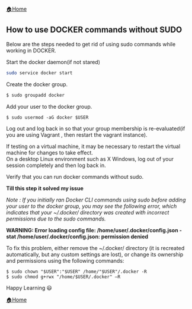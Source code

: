 [:house:Home](https://github.com/debbiswal/Articles)  
## How to use DOCKER commands without SUDO  

Below are the steps needed to get rid of using sudo commands while working in DOCKER.  

Start the docker daemon(if not stared)  
```bash
sudo service docker start
```  

Create the docker group.  
```bash
$ sudo groupadd docker
```  

Add your user to the docker group.  
```shell
$ sudo usermod -aG docker $USER
```  

Log out and log back in so that your group membership is re-evaluated(if you are using Vagrant , then restart the vagrant instance).  

If testing on a virtual machine, it may be necessary to restart the virtual machine for changes to take effect.  
On a desktop Linux environment such as X Windows, log out of your session completely and then log back in.  

Verify that you can run docker commands without sudo.  

**Till this step it solved my issue**  

*Note : If you initially ran Docker CLI commands using sudo before adding your user to the docker group, you may see the following error, which indicates that your ~/.docker/ directory was created with incorrect permissions due to the sudo commands.*  

**WARNING: Error loading config file: /home/user/.docker/config.json -  
stat /home/user/.docker/config.json: permission denied**  

To fix this problem, either remove the ~/.docker/ directory (it is recreated automatically, but any custom settings are lost), or change its ownership and permissions using the following commands:  
```shell
$ sudo chown "$USER":"$USER" /home/"$USER"/.docker -R
$ sudo chmod g+rwx "/home/$USER/.docker" –R
```  

Happy Learning :smiley:  

[:house:Home](https://github.com/debbiswal/Articles)
